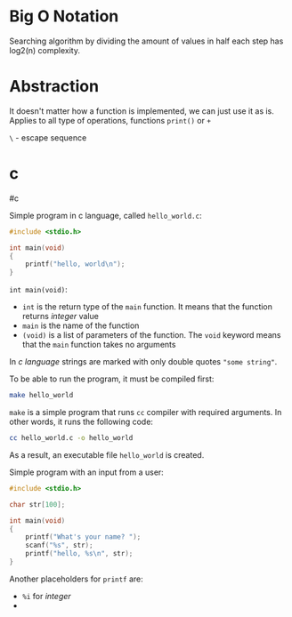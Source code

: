# Big O Notation

Searching algorithm by dividing the amount of values in half each step has log2(n) complexity.

# Abstraction

It doesn't matter how a function is implemented, we can just use it as is. Applies to all type of operations, functions `print()` or `+`

`\` - escape sequence

# c
#c

Simple program in c language, called `hello_world.c`:
```c
#include <stdio.h>

int main(void)
{
	printf("hello, world\n");
}
```

`int main(void)`:
- `int` is the return type of the `main` function. It means that the function returns *integer* value
- `main` is the name of the function
- `(void)` is a list of parameters of the function. The `void` keyword means that the `main` function takes no arguments

In *c language* strings are marked with only double quotes `"some string"`.

To be able to run the program, it must be compiled first:
```bash
make hello_world
```

`make` is a simple program that runs `cc` compiler with required arguments. In other words, it runs the following code:
```bash
cc hello_world.c -o hello_world
```

As a result, an executable file `hello_world` is created.

Simple program with an input from a user:
```c
#include <stdio.h>

char str[100];

int main(void)
{
    printf("What's your name? ");
    scanf("%s", str);
    printf("hello, %s\n", str);
}
```

Another placeholders for `printf` are:
- `%i` for *integer*
- 